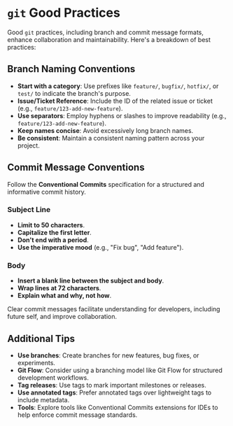# `git` Good Practices

Good `git` practices, including branch and commit message formats, enhance collaboration and maintainability. Here's a breakdown of best practices:

## Branch Naming Conventions

- **Start with a category**: Use prefixes like `feature/`, `bugfix/`, `hotfix/`, or `test/` to indicate the branch's purpose.
- **Issue/Ticket Reference**: Include the ID of the related issue or ticket (e.g., `feature/123-add-new-feature`).
- **Use separators**: Employ hyphens or slashes to improve readability (e.g., `feature/123-add-new-feature`).
- **Keep names concise**: Avoid excessively long branch names.
- **Be consistent**: Maintain a consistent naming pattern across your project.

## Commit Message Conventions

Follow the **Conventional Commits** specification for a structured and informative commit history.

### Subject Line

- **Limit to 50 characters**.
- **Capitalize the first letter**.
- **Don't end with a period**.
- **Use the imperative mood** (e.g., "Fix bug", "Add feature").

### Body

- **Insert a blank line between the subject and body**.
- **Wrap lines at 72 characters**.
- **Explain what and why, not how**.

Clear commit messages facilitate understanding for developers, including future self, and improve collaboration.

## Additional Tips

- **Use branches**: Create branches for new features, bug fixes, or experiments.
- **Git Flow**: Consider using a branching model like Git Flow for structured development workflows.
- **Tag releases**: Use tags to mark important milestones or releases.
- **Use annotated tags**: Prefer annotated tags over lightweight tags to include metadata.
- **Tools**: Explore tools like Conventional Commits extensions for IDEs to help enforce commit message standards.
